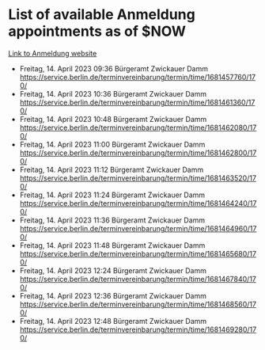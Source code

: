 # List of available Anmeldung appointments as of $NOW
[Link to Anmeldung website](https://service.berlin.de/terminvereinbarung/termin/tag.php?termin=1&anliegen[]=120686&dienstleisterlist=122210,122217,327316,122219,327312,122227,327314,122231,327346,122243,327348,122254,122252,329742,122260,329745,122262,329748,122271,327278,122273,327274,122277,327276,330436,122280,327294,122282,327290,122284,327292,122291,327270,122285,327266,122286,327264,122296,327268,150230,329760,122297,327286,122294,327284,122312,329763,122314,329775,122304,327330,122311,327334,122309,327332,317869,122281,327352,122279,329772,122283,122276,327324,122274,327326,122267,329766,122246,327318,122251,327320,122257,327322,122208,327298,122226,327300&herkunft=http%3A%2F%2Fservice.berlin.de%2Fdienstleistung%2F120686%2F)
- Freitag, 14. April 2023 09:36 Bürgeramt Zwickauer Damm https://service.berlin.de/terminvereinbarung/termin/time/1681457760/170/
- Freitag, 14. April 2023 10:36 Bürgeramt Zwickauer Damm https://service.berlin.de/terminvereinbarung/termin/time/1681461360/170/
- Freitag, 14. April 2023 10:48 Bürgeramt Zwickauer Damm https://service.berlin.de/terminvereinbarung/termin/time/1681462080/170/
- Freitag, 14. April 2023 11:00 Bürgeramt Zwickauer Damm https://service.berlin.de/terminvereinbarung/termin/time/1681462800/170/
- Freitag, 14. April 2023 11:12 Bürgeramt Zwickauer Damm https://service.berlin.de/terminvereinbarung/termin/time/1681463520/170/
- Freitag, 14. April 2023 11:24 Bürgeramt Zwickauer Damm https://service.berlin.de/terminvereinbarung/termin/time/1681464240/170/
- Freitag, 14. April 2023 11:36 Bürgeramt Zwickauer Damm https://service.berlin.de/terminvereinbarung/termin/time/1681464960/170/
- Freitag, 14. April 2023 11:48 Bürgeramt Zwickauer Damm https://service.berlin.de/terminvereinbarung/termin/time/1681465680/170/
- Freitag, 14. April 2023 12:24 Bürgeramt Zwickauer Damm https://service.berlin.de/terminvereinbarung/termin/time/1681467840/170/
- Freitag, 14. April 2023 12:36 Bürgeramt Zwickauer Damm https://service.berlin.de/terminvereinbarung/termin/time/1681468560/170/
- Freitag, 14. April 2023 12:48 Bürgeramt Zwickauer Damm https://service.berlin.de/terminvereinbarung/termin/time/1681469280/170/
